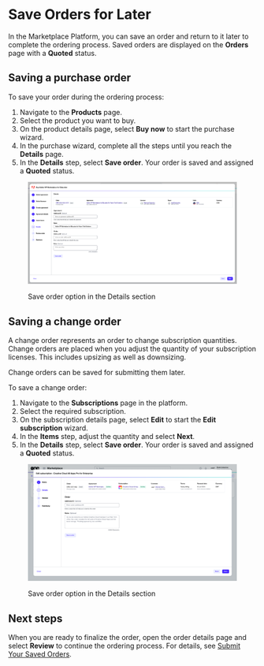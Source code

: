 # Save Orders for Later

In the Marketplace Platform, you can save an order and return to it later to complete the ordering process. Saved orders are displayed on the **Orders** page with a **Quoted** status.

## Saving a purchase order

To save your order during the ordering process:

1. Navigate to the **Products** page.
2. Select the product you want to buy.
3. On the product details page, select **Buy now** to start the purchase wizard.
4. In the purchase wizard, complete all the steps until you reach the **Details** page.
5. In the **Details** step, select **Save order**. Your order is saved and assigned a **Quoted** status.

<div data-with-frame="true"><figure><img src="../../../.gitbook/assets/SaveDraftOrder.png" alt=""><figcaption><p>Save order option in the Details section</p></figcaption></figure></div>

## Saving a change order

A change order represents an order to change subscription quantities. Change orders are placed when you adjust the quantity of your subscription licenses. This includes upsizing as well as downsizing.&#x20;

Change orders can be saved for submitting them later.&#x20;

To save a change order:

1. Navigate to the **Subscriptions** page in the platform.
2. Select the required subscription.
3. On the subscription details page, select **Edit** to start the **Edit subscription** wizard.&#x20;
4. In the **Items** step, adjust the quantity and select **Next**.
5. In the **Details** step, select **Save order**. Your order is saved and assigned a **Quoted** status.&#x20;

<div data-with-frame="true"><figure><img src="../../../.gitbook/assets/EditSubsReduceQty (2).png" alt=""><figcaption><p>Save order option in the Details section</p></figcaption></figure></div>

## Next steps

When you are ready to finalize the order, open the order details page and select **Review** to continue the ordering process. For details, see [Submit Your Saved Orders](submit-draft-orders.md).
